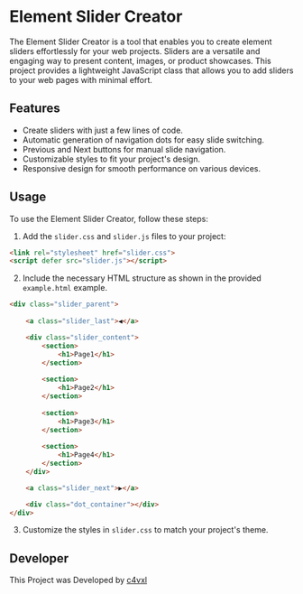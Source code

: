 # Element Slider Creator

The Element Slider Creator is a tool that enables you to create element sliders effortlessly for your web projects. Sliders are a versatile and engaging way to present content, images, or product showcases. This project provides a lightweight JavaScript class that allows you to add sliders to your web pages with minimal effort.

## Features

- Create sliders with just a few lines of code.
- Automatic generation of navigation dots for easy slide switching.
- Previous and Next buttons for manual slide navigation.
- Customizable styles to fit your project's design.
- Responsive design for smooth performance on various devices.

## Usage

To use the Element Slider Creator, follow these steps:

1. Add the `slider.css` and `slider.js` files to your project:
```html
<link rel="stylesheet" href="slider.css">
<script defer src="slider.js"></script>
```
2. Include the necessary HTML structure as shown in the provided `example.html` example.
```html
<div class="slider_parent">
            
    <a class="slider_last">◀</a>

    <div class="slider_content">
        <section>
            <h1>Page1</h1>
        </section>
    
        <section>
            <h1>Page2</h1>
        </section>
    
        <section>
            <h1>Page3</h1>
        </section>
    
        <section>
            <h1>Page4</h1>
        </section>
    </div>

    <a class="slider_next">▶</a>

    <div class="dot_container"></div>
</div>
```
3. Customize the styles in `slider.css` to match your project's theme.

## Developer 
This Project was Developed by [c4vxl](https://c4vxl.de)
